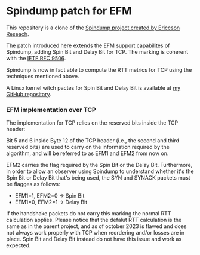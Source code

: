 # Spindump patch for EFM

This repository is a clone of the [Spindump project created by Ericcson Reseach](https://github.com/EricssonResearch/spindump).

The patch introduced here extends the EFM support capabilites of Spindump, adding Spin Bit and Delay Bit for TCP. The marking is coherent with the [IETF RFC 9506](https://datatracker.ietf.org/doc/rfc9506/). 

Spindump is now in fact able to compute the RTT metrics for TCP using the techniques mentioned above.

A Linux kernel witch pactes for Spin Bit and Delay Bit is available at [my GitHub repository](https://github.com/MatteoGuarna/linux_l4s_mod_for_passive_measurements).

### EFM implementation over TCP
The implementation for TCP relies on the reserved bits inside the TCP header:


Bit 5 and 6 inside Byte 12 of the TCP header (i.e., the second and third reserved bits) are used to carry on the information required by the algorithm, and will be referred to as EFM1 and EFM2 from now on.

EFM2 carries the flag required by the Spin Bit or the Delay Bit. Furthermore, in order to allow an observer using Spindump to understand whether it's the Spin Bit or Delay Bit that's being used, the SYN and SYNACK packets must be flagges as follows:
- EFM1=1, EFM2=0 -> Spin Bit
- EFM1=0, EFM2=1 -> Delay Bit

If the handshake packets do not carry this marking the normal RTT calculation applies. Please notice that the defalut RTT calculation is the same as in the parent project, and as of october 2023 is flawed and does not always work properly with TCP when reordering and/or losses are in place. Spin Bit and Delay Bit instead do not have this issue and work as expected.
